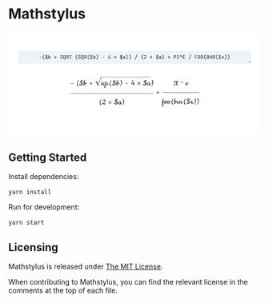 # Mathstylus

![](./assets/recording.gif)

## Getting Started

Install dependencies:

```shell script
yarn install
```

Run for development:

```shell script
yarn start
```

## Licensing

Mathstylus is released under [The MIT License](./LICENSE.md).

When contributing to Mathstylus, you can find the relevant license in the comments at the top of each file.
